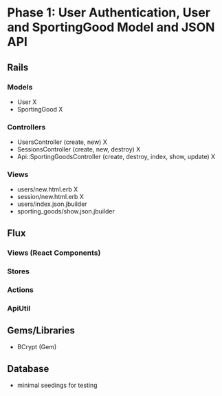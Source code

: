 # Phase 1: User Authentication, User and SportingGood Model and JSON API

## Rails
### Models
* User X
* SportingGood X

### Controllers
* UsersController (create, new) X
* SessionsController (create, new, destroy) X
* Api::SportingGoodsController (create, destroy, index, show, update) X

### Views
* users/new.html.erb X
* session/new.html.erb X
* users/index.json.jbuilder
* sporting_goods/show.json.jbuilder

## Flux
### Views (React Components)

### Stores

### Actions

### ApiUtil

## Gems/Libraries
* BCrypt (Gem)

## Database
* minimal seedings for testing

